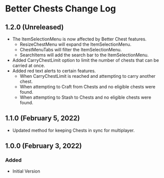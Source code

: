 ﻿# Better Chests Change Log

## 1.2.0 (Unreleased)

* The ItemSelectionMenu is now affected by Better Chest features.
    * ResizeChestMenu will expand the ItemSelectionMenu.
    * ChestMenuTabs will filter the ItemSelectionMenu.
    * SearchItems will add the search bar to the ItemSelectionMenu.
* Added CarryChestLimit option to limit the number of chests that can be carried at once.
* Added red text alerts to certain features.
  * When CarryChestLimit is reached and attempting to carry another chest.
  * When attempting to Craft from Chests and no eligible chests were found.
  * When attempting to Stash to Chests and no eligible chests were found.

## 1.1.0 (February 5, 2022)

* Updated method for keeping Chests in sync for multiplayer.

## 1.0.0 (February 3, 2022)

### Added

* Initial Version